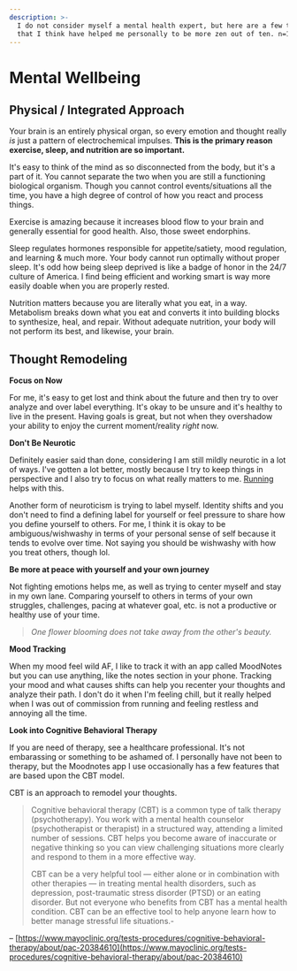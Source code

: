 ```yaml
---
description: >-
  I do not consider myself a mental health expert, but here are a few things
  that I think have helped me personally to be more zen out of ten. n=1
---
```


# Mental Wellbeing

## Physical / Integrated Approach

‌Your brain is an entirely physical organ, so every emotion and thought really _is_ just a pattern of electrochemical impulses. **This is the primary reason exercise, sleep, and nutrition are so important.**

‌It's easy to think of the mind as so disconnected from the body, but it's a part of it. You cannot separate the two when you are still a functioning biological organism. Though you cannot control events/situations all the time, you have a high degree of control of how you react and process things. 

‌Exercise is amazing because it increases blood flow to your brain and generally essential for good health. Also, those sweet endorphins.‌

Sleep regulates hormones responsible for appetite/satiety, mood regulation, and learning & much more. Your body cannot run optimally without proper sleep. It's odd how being sleep deprived is like a badge of honor in the 24/7 culture of America. I find being efficient and working smart is way more easily doable when you are properly rested.

Nutrition matters because you are literally what you eat, in a way. Metabolism breaks down what you eat and converts it into building blocks to synthesize, heal, and repair. Without adequate nutrition, your body will not perform its best, and likewise, your brain.

## Thought Remodeling 

**Focus on Now**

For me, it's easy to get lost and think about the future and then try to over analyze and over label everything. It's okay to be unsure and it's healthy to live in the present. Having goals is great, but not when they overshadow your ability to enjoy the current moment/reality _right_ now. 

**Don't Be Neurotic** 

Definitely easier said than done, considering I am still mildly neurotic in a lot of ways. I've gotten a lot better, mostly because I try to keep things in perspective and I also try to focus on what really matters to me. [Running](fitness.md#running) helps with this. 

Another form of neuroticism is trying to label myself. Identity shifts and you don't need to find a defining label for yourself or feel pressure to share how you define yourself to others. For me, I think it is okay to be ambiguous/wishwashy in terms of your personal sense of self because it tends to evolve over time. Not saying you should be wishwashy with how you treat others, though lol. 

**Be more at peace with yourself and your own journey**

Not fighting emotions helps me, as well as trying to center myself and stay in my own lane. Comparing yourself to others in terms of your own struggles, challenges, pacing at whatever goal, etc. is not a productive or healthy use of your time. 

> _One flower blooming does not take away from the other's beauty._

**Mood Tracking**

When my mood feel wild AF,  I like to track it with an app called MoodNotes but you can use anything, like the notes section in your phone. Tracking your mood and what causes shifts can help you recenter your thoughts and analyze their path. I don't do it when I'm feeling chill, but it really helped when I was out of commission from running and feeling restless and annoying all the time. 

**Look into Cognitive Behavioral Therapy**

If you are need of therapy, see a healthcare professional. It's not embarassing or something to be ashamed of. I personally have not been to therapy, but the Moodnotes app I use occasionally  has a few features that are based upon the CBT model. 

CBT is an approach to remodel your thoughts. 

> Cognitive behavioral therapy \(CBT\) is a common type of talk therapy \(psychotherapy\). You work with a mental health counselor \(psychotherapist or therapist\) in a structured way, attending a limited number of sessions. CBT helps you become aware of inaccurate or negative thinking so you can view challenging situations more clearly and respond to them in a more effective way.
>
> CBT can be a very helpful tool ― either alone or in combination with other therapies ― in treating mental health disorders, such as depression, post-traumatic stress disorder \(PTSD\) or an eating disorder. But not everyone who benefits from CBT has a mental health condition. CBT can be an effective tool to help anyone learn how to better manage stressful life situations.-

– [https://www.mayoclinic.org/tests-procedures/cognitive-behavioral-therapy/about/pac-20384610](https://www.mayoclinic.org/tests-procedures/cognitive-behavioral-therapy/about/pac-20384610)



